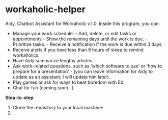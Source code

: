 # workaholic-helper
Aidy, Chatbot Assistant for Workaholic v.1.0. Inside this program, you can:
- Manage your work schedule:
      - Add, delete, or edit tasks or appointments
      - Show the remaining days until the work is due.
      - Prioritize tasks.
      - Receive a notification if the work is due within 3 days.
- Receive alerts if you have less than 9 hours of sleep to remind workaholics.
- Have Aidy summarize lengthy articles.
- Ask work-related questions, such as 'which software to use' or 'how to prepare for a presentation'
       - (you can leave information for Aidy to update as an assistant; I will update him later).
- Play games or ask for ways to beat boredom with Edi.
- Chat for fun (coming soon...).

**Step-to-step**
1. Clone the repository to your local machine:
2. 
